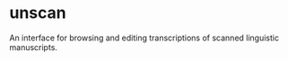 unscan
======

An interface for browsing and editing transcriptions of scanned linguistic manuscripts.
